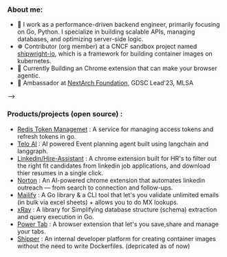 <!-- ![download](https://user-images.githubusercontent.com/86051118/219541058-2333a156-367a-4a4a-83d7-082176d96d96.png) -->
<!--
<div>
<img align="center" src="https://i.imgur.com/4ASafy0.png">
</div>

<h3 align="center">
  &nbsp;&nbsp;&nbsp;&nbsp;&nbsp;&nbsp;&nbsp;Welcome to my profile
  <img src="https://media.giphy.com/media/hvRJCLFzcasrR4ia7z/giphy.gif" width="28">
</h3>


<!-- Typing SVG by DenverCoder1 - https://github.com/DenverCoder1/readme-typing-svg -->
<!--
<p align="center">
<!--   <a href="https://github.com/DenverCoder1/readme-typing-svg"> -->
 <!--   <img src="https://readme-typing-svg.herokuapp.com?color=E22FE4&width=380&height=45&lines=Open-Source+Enthusiast;Always+Learning+New+Things;Empowering+Others;Nice+To+Meet+You+...&center=true"></a>

<!--  </p> 
<!-- Badges template - https://github.com/badges/shields -->

### About me:

- 🔧 I work as a performance-driven backend engineer, primarily focusing on Go, Python. I specialize in building scalable APIs, managing databases, and optimizing server-side logic.
- ☸️ Contributor (org member) at a CNCF sandbox project named [shipwright-io](https://shipwright.io/), which is a framework for building container images on kubernetes.
- 🚀 Currently Building an Chrome extension that can make your browser agentic.
- 🚩 Ambassador at [NextArch Foundation](https://nextarch.io/), GDSC Lead'23, MLSA


-->
### Products/projects (open source) :
- [Redis Token Managemet](https://github.com/Adarsh-jaiss/redis-token-management-system) : A service for managing access tokens and refresh tokens in go.
- [Telo AI](https://www.telohive.com/) : AI powered Event planning agent built using langchain and langgraph.
- [Linkedin/Hire-Assistant](https://github.com/Adarsh-jaiss/linkedin-applicant-automation) : A chrome extension built for HR's to filter out the right fit candidates from linkedin job applications, and download thier resumes in a single click.
- [Norton](https://norton-ext.vercel.app/) : An AI-powered chrome extension that automates linkedin outreach — from search to connection and follow-ups.
- [Mailify](https://pkg.go.dev/github.com/adarsh-jaiss/mailify) : A Go library & a CLI tool that let's you validate unlimited emails (in bulk via excel sheets) + allows you to do MX lookups.
- [xRay](https://pkg.go.dev/github.com/thesaas-company/xray) : A library for Simplifying database structure (schema) extraction and query execution in Go.
- [Power Tab](https://powertab.vercel.app/) : A browser extension that let's you save,share and manage your tabs.
- [Shipper](https://shipper-ui-gamma.vercel.app/) : An internal developer platform for creating container images without the need to write Dockerfiles. (depricated as of now)


